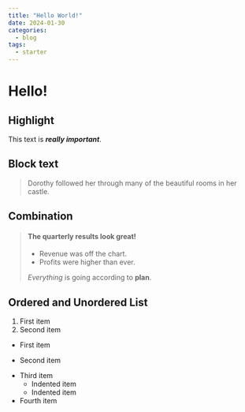 ```yaml
---
title: "Hello World!"
date: 2024-01-30
categories:
  - blog
tags:
  - starter
---
```


# Hello!

## Highlight
This text is ***really important***.

## Block text
> Dorothy followed her through many of the beautiful rooms in her castle.

## Combination
> #### The quarterly results look great!
>
> - Revenue was off the chart.
> - Profits were higher than ever.
>
>  *Everything* is going according to **plan**.

## Ordered and Unordered List
1. First item
2. Second item

- First item
* Second item
+ Third item
    - Indented item
    - Indented item
+ Fourth item
